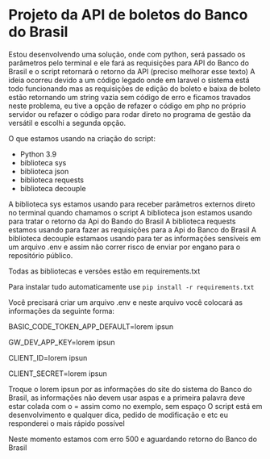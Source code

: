 # Projeto da API de boletos do Banco do Brasil
Estou desenvolvendo uma solução, onde com python, será passado os parâmetros pelo terminal e ele fará as requisições para API do Banco do Brasil e o script retornará o retorno da API (preciso melhorar esse texto)
A ideia ocorreu devido a um código legado onde em laravel o sistema está todo funcionando mas as requisições de edição do boleto e baixa de boleto estão retornando um string vazia sem código de erro e ficamos travados neste problema, eu tive a opção de refazer o código em php no próprio servidor ou refazer o código para rodar direto no programa de gestão da versátil e escolhi a segunda opção.

O que estamos usando na criação do script:
 - Python 3.9
 - biblioteca sys
 - biblioteca json
 - biblioteca requests
 - biblioteca decouple

A biblioteca sys estamos usando para receber parâmetros externos direto no terminal quando chamamos o script
A biblioteca json estamos usando para tratar o retorno da Api do Bando do Brasil
A biblioteca requests estamos usando para fazer as requisições para a Api do Banco do Brasil
A biblioteca decouple estamaos usando para ter as informações sensíveis em um arquivo .env e assim não correr risco de enviar por engano para o repositório público.

Todas as bibliotecas e versões estão em requirements.txt

Para instalar tudo automaticamente use 
`pip install -r requirements.txt`

Você precisará criar um arquivo .env e neste arquivo você colocará as informações da seguinte forma:


BASIC_CODE_TOKEN_APP_DEFAULT=lorem ipsun

GW_DEV_APP_KEY=lorem ipsun

CLIENT_ID=lorem ipsun

CLIENT_SECRET=lorem ipsun


Troque o lorem ipsun por as informações do site do sistema do Banco do Brasil, as informações não devem usar aspas e a primeira palavra deve estar colada com o = assim como no exemplo, sem espaço
O script está em desenvolvimento e qualquer dica, pedido de modificação e etc eu responderei o mais rápido possível

Neste momento estamos com erro 500 e aguardando retorno do Banco do Brasil
